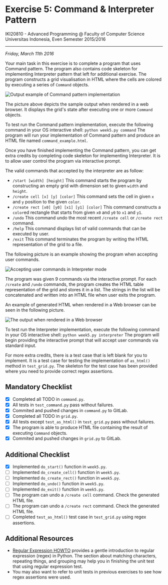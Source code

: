 Exercise 5: Command & Interpreter Pattern
=========================================

IKI20810 - Advanced Programming @ Faculty of Computer Science 
Universitas Indonesia, Even Semester 2015/2016

* * *

*Friday, March 11th 2016*

Your main task in this exercise is to complete a program that uses 
Command pattern. The program also contains code skeleton for 
implementing Interpreter pattern that left for additional exercise. 
The program constructs a grid visualisation in HTML where the cells 
are colored by executing a series of `Command` objects.

![Output example of Command pattern implementation](/img/sample-1.png)

The picture above depicts the sample output when rendered in a 
web browser. It displays the grid's state after executing one or 
more `Command` objects. 

To test run the Command pattern implementation, execute the following 
command in your OS interactive shell: `python week5.py command` The 
program will run your implementation of Command pattern and produce an 
HTML file named `command_example.html`.

Once you have finished implementing the Command pattern, you can get 
extra credits by completing code skeleton for implementing Interpreter.
It is to allow user control the program via interactive prompt.

The valid commands that accepted by the interpreter are as follow:

* `/start [width] [height]` This command starts the program by constructing 
an empty grid with dimension set to given `width` and `height`.
* `/create cell [x] [y] [color]` This command sets the cell in given 
`x` and `y` position to the given `color`.
* `/create rect [x0] [y0] [x1] [y1] [color]` This command constructs 
a `color`ed rectangle that starts from given `x0` and `y0` to `x1` and 
`y1`.
* `/undo` This command undo the most recent `/create cell` or 
`/create rect` command.
* `/help` This command displays list of valid commands that can be 
executed by user.
* `/exit` This command terminates the program by writing the HTML 
representation of the grid to a file.

The following picture is an example showing the program when accepting 
user commands.

![Accepting user commands in Interpreter mode](/img/sample-2.png)

The program was given 9 commands via the interactive prompt. For each 
`/create` and `/undo` commands, the program creates the HTML table 
representation of the grid and stores it in a list. The strings in the 
list will be concatenated and written into an HTML file when user exits 
the program. 

An example of generated HTML when rendered in a Web browser can be 
seen in the following picture.

![The output when rendered in a Web browser](/img/sample-3.png) 

To test run the Interpreter implementation, execute the following 
command in your OS interactive shell: `python week5.py interpreter` 
The program will begin providing the interactive prompt that will 
accept user commands via standard input.

For more extra credits, there is a test case that is left blank for you 
to implement. It is a test case for testing the implementation of 
`as_html()` method in `test_grid.py`. The skeleton for the test case 
has been provided where you need to provide correct regex assertions.

Mandatory Checklist
-------------------

* [X] Completed all TODO in `command.py`.
* [X] All tests in `test_command.py` pass without failures.
* [X] Commited and pushed changes in `command.py` to GitLab.
* [X] Completed all TODO in `grid.py`.
* [X] All tests except `test_as_html()` in `test_grid.py` 
pass without failures.
* [X] The program is able to produce HTML file containing the result 
of executing `Command` objects.
* [X] Commited and pushed changes in `grid.py` to GitLab.

Additional Checklist
--------------------

* [X] Implemented `do_start()` function in `week5.py`.
* [ ] Implemented `do_create_cell()` function in `week5.py`.
* [ ] Implemented `do_create_rect()` function in `week5.py`.
* [ ] Implemented `do_undo()` function in `week5.py`.
* [ ] Implemented `do_exit()` function in `week5.py`.
* [ ] The program can undo a `/create cell` command. Check the generated HTML file.
* [ ] The program can undo a `/create rect` command. Check the generated HTML file.
* [ ] Completed `test_as_html()` test case in `test_grid.py` using 
regex assertions.

Additional Resources
--------------------

* [Regular Expression HOWTO](https://docs.python.org/3/howto/regex.html) provides a gentle introduction to regular expression (regex) in Python. The section about matching characters, repeating things, and grouping may help you in finishing the unit test that using regular expression test.
* You may also want to refer to unit tests in previous exercises to see how regex assertions were used.
